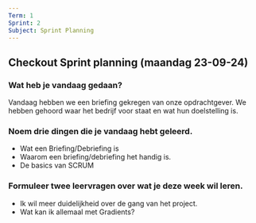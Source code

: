 ```yaml
---
Term: 1  
Sprint: 2  
Subject: Sprint Planning  
---
```


## Checkout Sprint planning (maandag 23-09-24)

### Wat heb je vandaag gedaan?

Vandaag hebben we een briefing gekregen van onze opdrachtgever. We hebben gehoord waar het bedrijf voor staat en wat hun doelstelling is.

### Noem drie dingen die je vandaag hebt geleerd.

* Wat een Briefing/Debriefing is
* Waarom een briefing/debriefing het handig is.
* De basics van SCRUM


### Formuleer twee leervragen over wat je deze week wil leren.
* Ik wil meer duidelijkheid over de gang van het project.
* Wat kan ik allemaal met Gradients?
